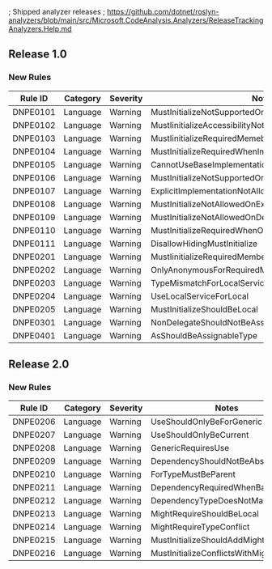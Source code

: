 ﻿; Shipped analyzer releases
; https://github.com/dotnet/roslyn-analyzers/blob/main/src/Microsoft.CodeAnalysis.Analyzers/ReleaseTrackingAnalyzers.Help.md

## Release 1.0

### New Rules

Rule ID  | Category | Severity | Notes
---------|----------|----------|-------
DNPE0101 | Language |  Warning | MustInitializeNotSupportedOnReadonly
DNPE0102 | Language |  Warning | MustIinitializeAccessibilityNotLessThanConstructor
DNPE0103 | Language |  Warning | MustIinitializeRequiredMemebers
DNPE0104 | Language |  Warning | MustInitializeRequiredWhenImplementingInterface
DNPE0105 | Language |  Warning | CannotUseBaseImplementationForMustInitialize
DNPE0106 | Language |  Warning | MustInitializeNotSupportedOnStatic
DNPE0107 | Language |  Warning | ExplicitImplementationNotAllowed
DNPE0108 | Language |  Warning | MustInitializeNotAllowedOnExplicitImplementation
DNPE0109 | Language |  Warning | MustInitializeNotAllowedOnDefaultInterfaceImplementation
DNPE0110 | Language |  Warning | MustInitializeRequiredWhenOverriding
DNPE0111 | Language |  Warning | DisallowHidingMustInitialize
DNPE0201 | Language |  Warning | MustIinitializeRequiredMembersForLocalService
DNPE0202 | Language |  Warning | OnlyAnonymousForRequiredMembersForLocalService
DNPE0203 | Language |  Warning | TypeMismatchForLocalService
DNPE0204 | Language |  Warning | UseLocalServiceForLocal
DNPE0205 | Language |  Warning | MustInitializeShouldBeLocal
DNPE0301 | Language |  Warning | NonDelegateShouldNotBeAssigned
DNPE0401 | Language |  Warning | AsShouldBeAssignableType

## Release 2.0

### New Rules
Rule ID  | Category | Severity | Notes
---------|----------|----------|-------
DNPE0206 | Language |  Warning | UseShouldOnlyBeForGeneric
DNPE0207 | Language |  Warning | UseShouldOnlyBeCurrent
DNPE0208 | Language |  Warning | GenericRequiresUse
DNPE0209 | Language |  Warning | DependencyShouldNotBeAbstract
DNPE0210 | Language |  Warning | ForTypeMustBeParent
DNPE0211 | Language |  Warning | DependencyRequiredWhenBase
DNPE0212 | Language |  Warning | DependencyTypeDoesNotMatchBase
DNPE0213 | Language |  Warning | MightRequireShouldBeLocal
DNPE0214 | Language |  Warning | MightRequireTypeConflict
DNPE0215 | Language |  Warning | MustInitializeShouldAddMightRequire
DNPE0216 | Language |  Warning | MustInitializeConflictsWithMightRequire



